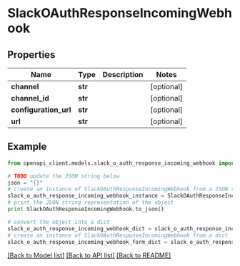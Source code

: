 # SlackOAuthResponseIncomingWebhook


## Properties
Name | Type | Description | Notes
------------ | ------------- | ------------- | -------------
**channel** | **str** |  | [optional] 
**channel_id** | **str** |  | [optional] 
**configuration_url** | **str** |  | [optional] 
**url** | **str** |  | [optional] 

## Example

```python
from openapi_client.models.slack_o_auth_response_incoming_webhook import SlackOAuthResponseIncomingWebhook

# TODO update the JSON string below
json = "{}"
# create an instance of SlackOAuthResponseIncomingWebhook from a JSON string
slack_o_auth_response_incoming_webhook_instance = SlackOAuthResponseIncomingWebhook.from_json(json)
# print the JSON string representation of the object
print SlackOAuthResponseIncomingWebhook.to_json()

# convert the object into a dict
slack_o_auth_response_incoming_webhook_dict = slack_o_auth_response_incoming_webhook_instance.to_dict()
# create an instance of SlackOAuthResponseIncomingWebhook from a dict
slack_o_auth_response_incoming_webhook_form_dict = slack_o_auth_response_incoming_webhook.from_dict(slack_o_auth_response_incoming_webhook_dict)
```
[[Back to Model list]](../README.md#documentation-for-models) [[Back to API list]](../README.md#documentation-for-api-endpoints) [[Back to README]](../README.md)


